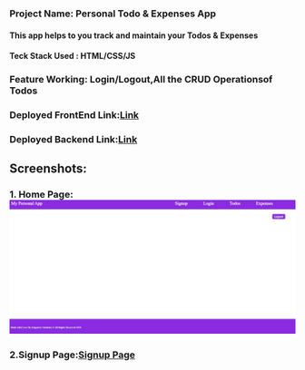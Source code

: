 ### Project Name: Personal Todo & Expenses App

#### This app helps to you track and maintain your Todos & Expenses

#### Teck Stack Used : HTML/CSS/JS

### Feature Working: Login/Logout,All the CRUD Operationsof Todos

### Deployed FrontEnd Link:[Link](https://palak720.github.io/FullStackApp/)

### Deployed Backend Link:[Link](https://sleepy-supreme-sleet.glitch.me)

## Screenshots:
### 1. Home Page:![HomePage](./Assects/DocsScreenshots/HomePage.png)
### 2.Signup Page:[Signup Page](./Assects/DocsScreenshots/SignupPage.png)
